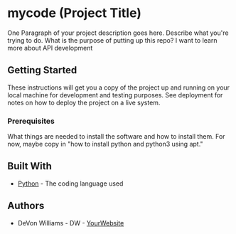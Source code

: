 # mycode (Project Title)

One Paragraph of your project description goes here. Describe what you're trying to do.
What is the purpose of putting up this repo?
I want to learn more about API development
## Getting Started

These instructions will get you a copy of the project up and running on your local machine
for development and testing purposes. See deployment for notes on how to deploy the project
on a live system.

### Prerequisites

What things are needed to install the software and how to install them. For now, maybe copy in
"how to install python and python3 using apt."

## Built With

* [Python](https://www.python.org/) - The coding language used

## Authors

* DeVon Williams - DW - [YourWebsite](https://example.com/)

